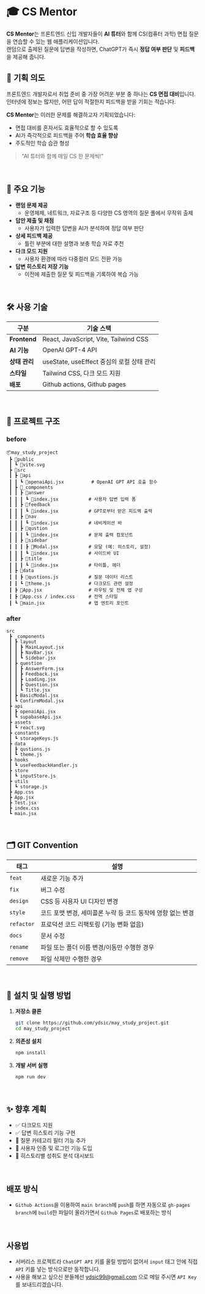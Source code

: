 # 🎓 CS Mentor

**CS Mentor**는 프론트엔드 신입 개발자들이 **AI 튜터**와 함께 CS(컴퓨터 과학) 면접 질문을 연습할 수 있는 웹 애플리케이션입니다.  
랜덤으로 출제된 질문에 답변을 작성하면, ChatGPT가 즉시 **정답 여부 판단** 및 **피드백**을 제공해 줍니다.

## 🧠 기획 의도

프론트엔드 개발자로서 취업 준비 중 가장 어려운 부분 중 하나는 **CS 면접 대비**입니다.  
인터넷에 정보는 많지만, 어떤 답이 적절한지 피드백을 받을 기회는 적습니다.

**CS Mentor**는 이러한 문제를 해결하고자 기획되었습니다:

- 면접 대비를 혼자서도 효율적으로 할 수 있도록
- AI가 즉각적으로 피드백을 주어 **학습 효율 향상**
- 주도적인 학습 습관 형성

> "AI 튜터와 함께 매일 CS 한 문제씩!"

<br/>

## 🚀 주요 기능

- **랜덤 문제 제공**
  - 운영체제, 네트워크, 자료구조 등 다양한 CS 영역의 질문 풀에서 무작위 출제
- **답안 제출 및 채점**
  - 사용자가 입력한 답변을 AI가 분석하여 정답 여부 판단
- **상세 피드백 제공**
  - 틀린 부분에 대한 설명과 보충 학습 자료 추천
- **다크 모드 지원**
  - 사용자 환경에 따라 다중컬러 모드 전환 가능
- **답변 히스토리 저장 기능**
  - 이전에 제출한 질문 및 피드백을 기록하여 복습 가능

<br/>

## 🛠️ 사용 기술

| 구분          | 기술 스택                                 |
| ------------- | ----------------------------------------- |
| **Frontend**  | React, JavaScript, Vite, Tailwind CSS     |
| **AI 기능**   | OpenAI GPT-4 API                          |
| **상태 관리** | useState, useEffect 중심의 로컬 상태 관리 |
| **스타일**    | Tailwind CSS, 다크 모드 지원              |
| **배포**      | Github actions, Github pages              |

<br/>

## 📁 프로젝트 구조

### before

```
📦may_study_project
 ┣ 📂public
 ┃ ┗ 📜vite.svg
 ┣ 📂src
 ┃ ┣ 📂api
 ┃ ┃ ┗ 📜openaiApi.jsx          # OpenAI GPT API 호출 함수
 ┃ ┣ 📂_components
 ┃ ┃ ┣ 📂answer
 ┃ ┃ ┃ ┗ 📜index.jsx           # 사용자 답변 입력 폼
 ┃ ┃ ┣ 📂feedback
 ┃ ┃ ┃ ┗ 📜index.jsx           # GPT로부터 받은 피드백 출력
 ┃ ┃ ┣ 📂nav
 ┃ ┃ ┃ ┗ 📜index.jsx           # 네비게이션 바
 ┃ ┃ ┣ 📂qustion
 ┃ ┃ ┃ ┗ 📜index.jsx           # 문제 출력 컴포넌트
 ┃ ┃ ┣ 📂sidebar
 ┃ ┃ ┃ ┣ 📜Modal.jsx           # 모달 (예: 히스토리, 설정)
 ┃ ┃ ┃ ┗ 📜index.jsx           # 사이드바 UI
 ┃ ┃ ┣ 📂title
 ┃ ┃ ┃ ┗ 📜index.jsx           # 타이틀, 헤더
 ┃ ┣ 📂data
 ┃ ┃ ┣ 📜qustions.js           # 질문 데이터 리스트
 ┃ ┃ ┗ 📜theme.js              # 다크모드 관련 설정
 ┃ ┣ 📜App.jsx                 # 라우팅 및 전체 앱 구성
 ┃ ┣ 📜App.css / index.css     # 전역 스타일
 ┃ ┗ 📜main.jsx                # 앱 엔트리 포인트
```

### after

```
src
 ┣ _components
 ┃ ┣ layout
 ┃ ┃ ┣ MainLayout.jsx
 ┃ ┃ ┣ NavBar.jsx
 ┃ ┃ ┗ Sidebar.jsx
 ┃ ┣ question
 ┃ ┃ ┣ AnswerForm.jsx
 ┃ ┃ ┣ Feedback.jsx
 ┃ ┃ ┣ Loading.jsx
 ┃ ┃ ┣ Question.jsx
 ┃ ┃ ┗ Title.jsx
 ┃ ┣ BasicModal.jsx
 ┃ ┗ ConfirmModal.jsx
 ┣ api
 ┃ ┣ openaiApi.jsx
 ┃ ┗ supabaseApi.jsx
 ┣ assets
 ┃ ┗ react.svg
 ┣ constants
 ┃ ┗ storageKeys.js
 ┣ data
 ┃ ┣ qustions.js
 ┃ ┗ theme.js
 ┣ hooks
 ┃ ┗ useFeedbackHandler.js
 ┣ store
 ┃ ┗ inputStore.js
 ┣ utils
 ┃ ┗ storage.js
 ┣ App.css
 ┣ App.jsx
 ┣ Test.jsx
 ┣ index.css
 ┗ main.jsx
```

<br/>

## 🗂️ GIT Convention

| 태그       | 설명                                                        |
| ---------- | ----------------------------------------------------------- |
| `feat`     | 새로운 기능 추가                                            |
| `fix`      | 버그 수정                                                   |
| `design`   | CSS 등 사용자 UI 디자인 변경                                |
| `style`    | 코드 포맷 변경, 세미콜론 누락 등 코드 동작에 영향 없는 변경 |
| `refactor` | 프로덕션 코드 리팩토링 (기능 변화 없음)                     |
| `docs`     | 문서 수정                                                   |
| `rename`   | 파일 또는 폴더 이름 변경/이동만 수행한 경우                 |
| `remove`   | 파일 삭제만 수행한 경우                                     |

<br/>

## 🧪 설치 및 실행 방법

1. **저장소 클론**

   ```bash
   git clone https://github.com/ydsic/may_study_project.git
   cd may_study_project
   ```

2. **의존성 설치**

   ```bash
   npm install
   ```

3. **개발 서버 실행**

   ```bash
   npm run dev
   ```

<br/>

## ✨ 향후 계획

- ✅ 다크모드 지원
- ✅ 답변 히스토리 기능 구현
- 🔄 질문 카테고리 필터 기능 추가
- 🔄 사용자 인증 및 로그인 기능 도입
- 🔄 히스토리별 성취도 분석 대시보드

<br />

## 배포 방식

- `Github Actions`을 이용하여 `main branch`에 `push`를 하면 자동으로 `gh-pages branch`에 `build`한 파일이 올라가면서 `Github Pages`로 배포하는 방식

<br/>

## 사용법

- 서버리스 프로젝트라 `ChatGPT API` 키를 올릴 방법이 없어서 `input` 태그 안에 직접 `API` 키를 넣는 방식으로만 동작합니다.
- 사용을 해보고 싶으신 분들께선 <ydsic99@gmail.com> 으로 메일 주시면 `API Key`를 보내드리겠습니다.

